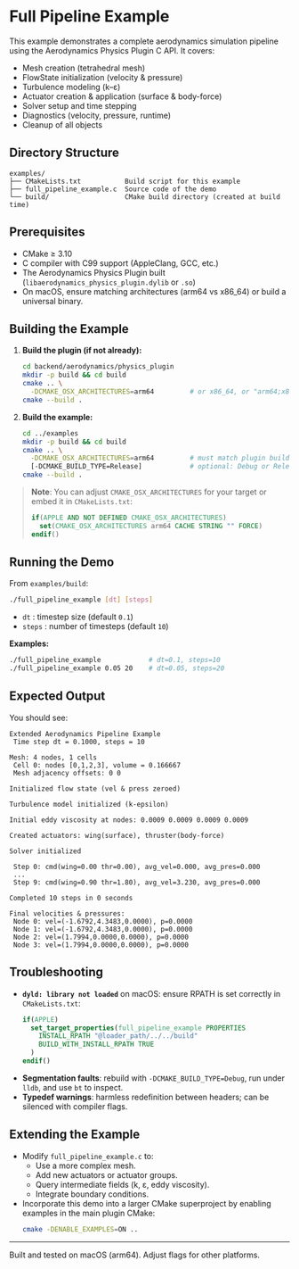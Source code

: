 # Full Pipeline Example

This example demonstrates a complete aerodynamics simulation pipeline using the Aerodynamics Physics Plugin C API. It covers:

- Mesh creation (tetrahedral mesh)
- FlowState initialization (velocity & pressure)
- Turbulence modeling (k–ε)
- Actuator creation & application (surface & body-force)
- Solver setup and time stepping
- Diagnostics (velocity, pressure, runtime)
- Cleanup of all objects

## Directory Structure

```plain
examples/
├── CMakeLists.txt           Build script for this example
├── full_pipeline_example.c  Source code of the demo
└── build/                   CMake build directory (created at build time)
```

## Prerequisites

- CMake ≥ 3.10
- C compiler with C99 support (AppleClang, GCC, etc.)
- The Aerodynamics Physics Plugin built (`libaerodynamics_physics_plugin.dylib` or `.so`)
- On macOS, ensure matching architectures (arm64 vs x86_64) or build a universal binary.

## Building the Example

1. **Build the plugin (if not already):**
   ```bash
   cd backend/aerodynamics/physics_plugin
   mkdir -p build && cd build
   cmake .. \
     -DCMAKE_OSX_ARCHITECTURES=arm64         # or x86_64, or "arm64;x86_64"
   cmake --build .
   ```

2. **Build the example:**
   ```bash
   cd ../examples
   mkdir -p build && cd build
   cmake .. \
     -DCMAKE_OSX_ARCHITECTURES=arm64         # must match plugin build
     [-DCMAKE_BUILD_TYPE=Release]            # optional: Debug or Release
   cmake --build .
   ```

> **Note**: You can adjust `CMAKE_OSX_ARCHITECTURES` for your target or embed it in `CMakeLists.txt`:
> ```cmake
> if(APPLE AND NOT DEFINED CMAKE_OSX_ARCHITECTURES)
>   set(CMAKE_OSX_ARCHITECTURES arm64 CACHE STRING "" FORCE)
> endif()
> ```

## Running the Demo

From `examples/build`:

```bash
./full_pipeline_example [dt] [steps]
```

- `dt`    : timestep size (default `0.1`)
- `steps` : number of timesteps (default `10`)

**Examples:**
```bash
./full_pipeline_example            # dt=0.1, steps=10
./full_pipeline_example 0.05 20    # dt=0.05, steps=20
```

## Expected Output

You should see:

```
Extended Aerodynamics Pipeline Example
 Time step dt = 0.1000, steps = 10

Mesh: 4 nodes, 1 cells
 Cell 0: nodes [0,1,2,3], volume = 0.166667
 Mesh adjacency offsets: 0 0

Initialized flow state (vel & press zeroed)

Turbulence model initialized (k-epsilon)

Initial eddy viscosity at nodes: 0.0009 0.0009 0.0009 0.0009

Created actuators: wing(surface), thruster(body-force)

Solver initialized

 Step 0: cmd(wing=0.00 thr=0.00), avg_vel=0.000, avg_pres=0.000
 ...
 Step 9: cmd(wing=0.90 thr=1.80), avg_vel=3.230, avg_pres=0.000

Completed 10 steps in 0 seconds

Final velocities & pressures:
 Node 0: vel=(-1.6792,4.3483,0.0000), p=0.0000
 Node 1: vel=(-1.6792,4.3483,0.0000), p=0.0000
 Node 2: vel=(1.7994,0.0000,0.0000), p=0.0000
 Node 3: vel=(1.7994,0.0000,0.0000), p=0.0000
```

## Troubleshooting

- **`dyld: library not loaded`** on macOS: ensure RPATH is set correctly in `CMakeLists.txt`:
  ```cmake
  if(APPLE)
    set_target_properties(full_pipeline_example PROPERTIES
      INSTALL_RPATH "@loader_path/../../build"
      BUILD_WITH_INSTALL_RPATH TRUE
    )
  endif()
  ```
- **Segmentation faults**: rebuild with `-DCMAKE_BUILD_TYPE=Debug`, run under `lldb`, and use `bt` to inspect.
- **Typedef warnings**: harmless redefinition between headers; can be silenced with compiler flags.


## Extending the Example

- Modify `full_pipeline_example.c` to:
  - Use a more complex mesh.
  - Add new actuators or actuator groups.
  - Query intermediate fields (k, ε, eddy viscosity).
  - Integrate boundary conditions.
- Incorporate this demo into a larger CMake superproject by enabling examples in the main plugin CMake:
  ```bash
  cmake -DENABLE_EXAMPLES=ON ..
  ```

---
Built and tested on macOS (arm64). Adjust flags for other platforms.
